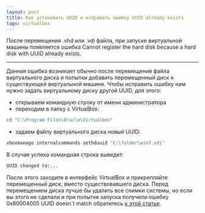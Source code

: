 ```yaml
---
layout: post
title: Как установить UUID и исправить ошибку UUID already exists
tags: virtualbox
---
```


После  перемещения .vhd или .vdi файла, при запуске виртуальной машины появляется ошибка Cannot register the hard disk because a hard disk with UUID already exists.

---

<script type="text/javascript" src="/public/js/jssor.slider.min.js"></script>

Данная ошибка возникает обычно после перемещения файла виртуального диска и попытки добавить перемещенный диск к существующей виртуальной машине. Чтобы исправить ошибку нам нужно задать виртуальному диску другой UUID, для этого:

- открываем командную строку от имени администратора
- переходим в папку с VirtualBox:

```bash
cd "C:\Program Files\Oracle\Virtualbox"
```

- задаем файлу виртуального диска новый UUID:

```bash
vboxmanage internalcommands sethduuid "C:\folder\win7.vdi"
```
В случае успеха командная строка выведет:

```bash
UUID changed to:...
```

После этого заходите в интерфейс VirtualBox и прикрепляйте перемещенный диск, вместо существовавшего диска.
Перед перемещением диска лучше бы удалить все снимки системы, но если вы этого не сделали и при попытке запуска получили ошибку 0x80004005 UUID doesn`t match обратитесь [к этой статье](https://atnimak.github.io/2018/12/06/how-to-set-uuid/).